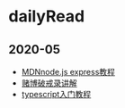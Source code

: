 # dailyRead
## 2020-05
- [MDNnode.js express教程](https://developer.mozilla.org/zh-CN/docs/Learn/Server-side/Express_Nodejs/Introduction)
- [赌博破戒录讲解](https://www.bilibili.com/video/BV1CW411C7mr?from=search&seid=1915093382824091209)
- [typescript入门教程](https://ts.xcatliu.com/)
